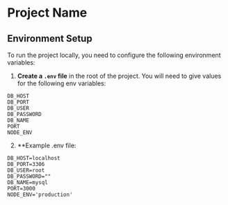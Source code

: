 # Project Name

## Environment Setup

To run the project locally, you need to configure the following environment variables:

1. **Create a `.env` file** in the root of the project. You will need to give values for the following env variables:

```env
DB_HOST
DB_PORT
DB_USER
DB_PASSWORD
DB_NAME
PORT
NODE_ENV
```
2. **Example .env file:
```env
DB_HOST=localhost
DB_PORT=3306
DB_USER=root
DB_PASSWORD=""
DB_NAME=mysql
PORT=3000
NODE_ENV='production'



